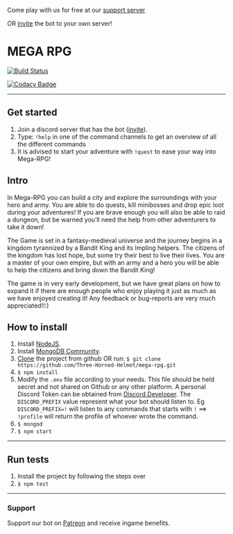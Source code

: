 Come play with us for free at our [support server](https://discord.gg/DZXZzC3)

OR [invite](https://discordapp.com/oauth2/authorize?client_id=721024429345341560&scope=bot&permissions=1074121792) the bot to your own server!

# MEGA RPG

[![Build Status](https://travis-ci.org/Three-Horned-Helmet/mega-rpg.svg?branch=master)](https://travis-ci.org/Three-Horned-Helmet/mega-rpg)

[![Codacy Badge](https://app.codacy.com/project/badge/Grade/4d263688effd49c2b04dae98b985e1db)](https://www.codacy.com/gh/Three-Horned-Helmet/mega-rpg?utm_source=github.com&utm_medium=referral&utm_content=Three-Horned-Helmet/mega-rpg&utm_campaign=Badge_Grade)

---

## Get started
1. Join a discord server that has the bot ([invite](https://discord.gg/DZXZzC3)).
2. Type: `!help` in one of the command channels to get an overview of all the different commands
3. It is advised to start your adventure with `!quest` to ease your way into Mega-RPG!


## Intro
In Mega-RPG you can build a city and explore the surroundings with your hero and army. You are able to do quests, kill minibosses and drop epic loot during your adventures! If you are brave enough you will also be able to raid a dungeon, but be warned you’ll need the help from other adventurers to take it down!

The Game is set in a fantasy-medieval universe and the journey begins in a kingdom tyrannized by a Bandit King and its Impling helpers. The citizens of the kingdom has lost hope, but some try their best to live their lives. You are a master of your own empire, but with an army and a hero you will be able to help the citizens and bring down the Bandit King!

The game is in very early development, but we have great plans on how to expand it if there are enough people who enjoy playing it just as much as we have enjoyed creating it! Any feedback or bug-reports are very much appreciated!!:)

## How to install

1. Install [NodeJS](https://nodejs.org/en/download/).
2. Install [MongoDB Community](https://docs.mongodb.com/manual/installation/#mongodb-community-edition-installation-tutorials).
3. [Clone](https://github.com/Three-Horned-Helmet/mega-rpg.git) the project from github OR run: `$ git clone https://github.com/Three-Horned-Helmet/mega-rpg.git`
4. `$ npm install`
5. Modify the `.env` file according to your needs. This file should be held secret and not shared on Github or any other platform. A personal Discord Token can be obtained from [Discord Developer](https://discord.com/developers/applications). The `DISCORD_PREFIX` value represent what your bot should listen to. Eg `DISCORD_PREFIX=!` will listen to any commands that starts with `!` ==> `!profile` will return the profile of whoever wrote the command.
6. `$ mongod`
7. `$ npm start`

---

## Run tests

1. Install the project by following the steps over
2. `$ npm test`

---

### Support

Support our bot on [Patreon](https://www.patreon.com/megarpg) and receive ingame benefits.
